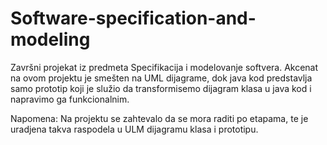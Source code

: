 # Software-specification-and-modeling

Završni projekat iz predmeta Specifikacija i modelovanje softvera.
Akcenat na ovom projektu je smešten na UML dijagrame, dok java kod predstavlja samo prototip koji je služio da transformisemo dijagram klasa u java kod i napravimo ga funkcionalnim.

Napomena: Na projektu se zahtevalo da se mora raditi po etapama, te je uradjena takva raspodela u ULM dijagramu klasa i prototipu.

